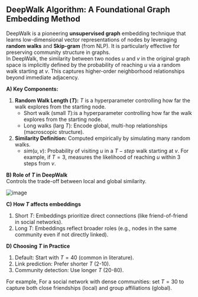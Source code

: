 ## DeepWalk Algorithm: A Foundational Graph Embedding Method
DeepWalk is a pioneering **unsupervised graph** embedding technique that learns low-dimensional vector representations of nodes by leveraging **random walks** and **Skip-gram** (from NLP). It is particularly effective for preserving community structure in graphs.  
In DeepWalk, the similarity between two nodes $u$ and $v$ in the original graph space is implicitly defined by the probability of reaching $u$ via a random walk starting at $v$. This captures higher-order neighborhood relationships beyond immediate adjacency.  

**A) Key Components:**  

 1. **Random Walk Length ($T$):** $T$ is a hyperparameter controlling how far the walk explores from the starting node.  
    - Short walk (small $T$):is a hyperparameter controlling how far the walk explores from the starting node.
    - Long walks (larg $T$): Encode global, multi-hop relationships (macroscopic structure).
 2. **Similarity Definition:** Computed empirically by simulating many random walks.   
    - $sim(u,v):$ Probability of visiting $u$ in a $T-step$ walk starting at $v$. For example, if $T=3$, measures the likelihood of reaching $u$ within 3 steps from $v$.

**B) Role of $T$ in DeepWalk**   
Controls the trade-off between local and global similarity.  

![image](https://github.com/user-attachments/assets/5206a625-2ff6-4086-979b-bbd0be9831ea)  

**C) How $T$ affects embeddings**  
 1. Short $T$: Embeddings prioritize direct connections (like friend-of-friend in social networks).
 2. Long $T$: Embeddings reflect broader roles (e.g., nodes in the same community even if not directly linked).

**D) Choosing $T$ in Practice**  
 1. Default: Start with $T=40$ (common in literature).
 2. Link prediction: Prefer shorter $T$ (2-10).
 3. Community detection: Use longer $T$ (20-80).
    
For example, For a social network with dense communities: set $T=30$ to capture both close friendships (local) and group affiliations (global).

